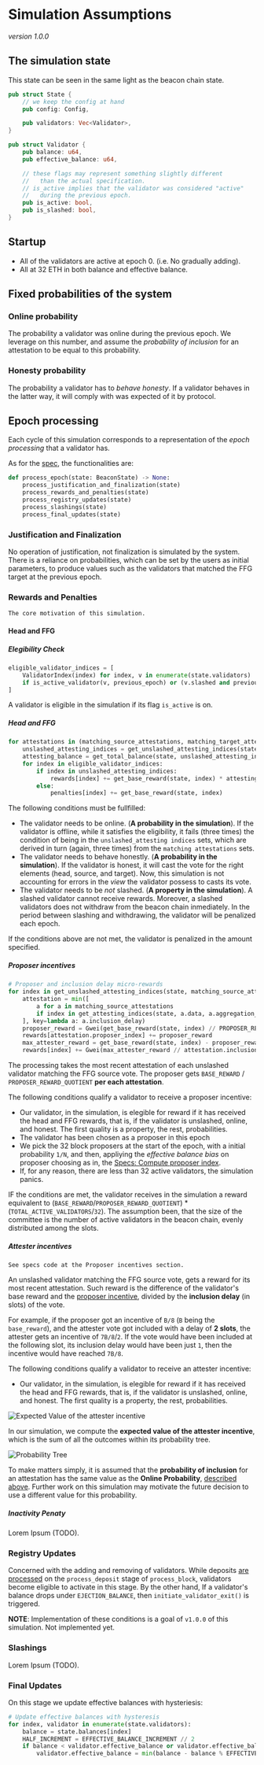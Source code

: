 # Simulation Assumptions

_version 1.0.0_

## The simulation state

This state can be seen in the same light as the beacon chain state.

```rust
pub struct State {
    // we keep the config at hand
    pub config: Config,

    pub validators: Vec<Validator>,
}

pub struct Validator {
    pub balance: u64,
    pub effective_balance: u64,

    // these flags may represent something slightly different
    //   than the actual specification.
    // is_active implies that the validator was considered "active"
    //   during the previous epoch.
    pub is_active: bool,
    pub is_slashed: bool,
}

```

## Startup

* All of the validators are active at epoch 0. (i.e. No gradually adding).
* All at 32 ETH in both balance and effective balance.

## Fixed probabilities of the system

### Online probability

The probability a validator was online during the previous epoch. We leverage on this number, and assume the _probability of inclusion_ for an attestation to be equal to this probability.

### Honesty probability

The probability a validator has to _behave honesty_. If a validator behaves in the latter way, it will comply with was expected of it by protocol.

## Epoch processing

Each cycle of this simulation corresponds to a representation of the _epoch processing_ that a validator has.

As for the [spec](https://github.com/ethereum/eth2.0-specs/blob/dev/specs/phase0/beacon-chain.md#epoch-processing), the functionalities are:

```python
def process_epoch(state: BeaconState) -> None:
    process_justification_and_finalization(state)
    process_rewards_and_penalties(state)
    process_registry_updates(state)
    process_slashings(state)
    process_final_updates(state)
```

### Justification and Finalization

No operation of justification, not finalization is simulated by the system. There is a reliance on probabilities, which can be set by the users as initial parameters, to produce values such as the validators that matched the FFG target at the previous epoch.

### Rewards and Penalties

```
The core motivation of this simulation.
```

#### Head and FFG

##### Elegibility Check

```python
eligible_validator_indices = [
    ValidatorIndex(index) for index, v in enumerate(state.validators)
    if is_active_validator(v, previous_epoch) or (v.slashed and previous_epoch + 1 < v.withdrawable_epoch)
]
```

A validator is eligible in the simulation if its flag `is_active` is on.

##### Head and FFG

```python
for attestations in (matching_source_attestations, matching_target_attestations, matching_head_attestations):
    unslashed_attesting_indices = get_unslashed_attesting_indices(state, attestations)
    attesting_balance = get_total_balance(state, unslashed_attesting_indices)
    for index in eligible_validator_indices:
        if index in unslashed_attesting_indices:
            rewards[index] += get_base_reward(state, index) * attesting_balance // total_balance
        else:
            penalties[index] += get_base_reward(state, index)
```

The following conditions must be fullfilled:

* The validator needs to be online. (**A probability in the simulation**). If the validator is offline, while it satisfies the eligibility, it fails (three times) the condition of being in the `unslashed_attesting indices` sets, which are derived in turn (again, three times) from the `matching attestations` sets.
* The validator needs to behave honestly. (**A probability in the simulation**). If the validator is honest, it will cast the vote for the right elements (head, source, and target). Now, this simulation is not accounting for errors in the _view_ the validator possess to casts its vote.
* The validator needs to be *not* slashed. (**A property in the simulation**). A slashed validator cannot receive rewards. Moreover, a slashed validators does not withdraw from the beacon chain inmediately. In the period between slashing and withdrawing, the validator will be penalized each epoch.

If the conditions above are not met, the validator is penalized in the amount specified.

##### Proposer incentives

```python
# Proposer and inclusion delay micro-rewards
for index in get_unslashed_attesting_indices(state, matching_source_attestations):
    attestation = min([
        a for a in matching_source_attestations
        if index in get_attesting_indices(state, a.data, a.aggregation_bits)
    ], key=lambda a: a.inclusion_delay)
    proposer_reward = Gwei(get_base_reward(state, index) // PROPOSER_REWARD_QUOTIENT)
    rewards[attestation.proposer_index] += proposer_reward
    max_attester_reward = get_base_reward(state, index) - proposer_reward
    rewards[index] += Gwei(max_attester_reward // attestation.inclusion_delay)
```

The processing takes the most recent attestation of each unslashed validator matching the FFG source vote. The proposer gets `BASE_REWARD` / `PROPOSER_REWARD_QUOTIENT` **per each attestation**.

The following conditions qualify a validator to receive a proposer incentive:

* Our validator, in the simulation, is elegible for reward if it has received the head and FFG rewards, that is, if the validator is unslashed, online, and honest. The first quality is a property, the rest, probabilities.
* The validator has been chosen as a proposer in this epoch
* We pick the 32 block proposers at the start of the epoch, with a initial probability `1/N`, and then, appliying the _effective balance bias_ on proposer choosing as in, the [Specs: Compute proposer index](https://github.com/ethereum/eth2.0-specs/blob/dev/specs/phase0/beacon-chain.md#compute_proposer_index).
* If, for any reason, there are less than 32 active validators, the simulation panics.

IF the conditions are met, the validator receives in the simulation a reward equivalent to (`BASE_REWARD`/`PROPOSER_REWARD_QUOTIENT`) * (`TOTAL_ACTIVE_VALIDATORS`/`32`). The assumption been, that the size of the committee is the number of active validators in the beacon chain, evenly distributed among the slots.

##### Attester incentives

```
See specs code at the Proposer incentives section.
```

An unslashed validator matching the FFG source vote, gets a reward for its most recent attestation. Such reward is the difference of the validator's base reward and the [proposer incentive](#proposer-incentives), divided by the **inclusion delay** (in slots) of the vote.

For example, if the proposer got an incentive of `B/8` (`B` being the `base_reward`), and the attester vote got included with a delay of **2 slots**, the attester gets an incentive of `7B/8`/`2`. If the vote would have been included at the following slot, its inclusion delay would have been just `1`, then the incentive would have reached `7B/8`.

The following conditions qualify a validator to receive an attester incentive:

* Our validator, in the simulation, is elegible for reward if it has received the head and FFG rewards, that is, if the validator is unslashed, online, and honest. The first quality is a property, the rest, probabilities.

![Expected Value of the attester incentive](https://user-images.githubusercontent.com/729830/74490271-e4a59b80-4ebf-11ea-84cb-e89a50ebcd97.png)

In our simulation, we compute the **expected value of the attester incentive**, which is the sum of all the outcomes within its probability tree.

![Probability Tree](https://user-images.githubusercontent.com/729830/74490197-b0ca7600-4ebf-11ea-9137-4b5363fed6aa.png)

To make matters simply, it is assumed that the **probability of inclusion** for an attestation has the same value as the **Online Probability**, [described above](#online-probability). Further work on this simulation may motivate the future decision to use a different value for this probability.

##### Inactivity Penaty

Lorem Ipsum (TODO).

### Registry Updates

Concerned with the adding and removing of validators. While deposits [are processed](https://github.com/ethereum/eth2.0-specs/blob/dev/specs/phase0/beacon-chain.md#deposits) on the `process_deposit` stage of `process_block`, validators become eligible to activate in this stage. By the other hand, If a validator's balance drops under `EJECTION_BALANCE`, then `initiate_validator_exit()` is triggered.

**NOTE**: Implementation of these conditions is a goal of `v1.0.0` of this simulation. Not implemented yet.

### Slashings

Lorem Ipsum (TODO).

### Final Updates

On this stage we update effective balances with hysteriesis:

```python
# Update effective balances with hysteresis
for index, validator in enumerate(state.validators):
    balance = state.balances[index]
    HALF_INCREMENT = EFFECTIVE_BALANCE_INCREMENT // 2
    if balance < validator.effective_balance or validator.effective_balance + 3 * HALF_INCREMENT < balance:
        validator.effective_balance = min(balance - balance % EFFECTIVE_BALANCE_INCREMENT, MAX_EFFECTIVE_BALANCE)
```
